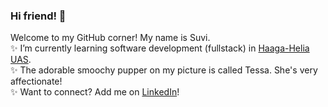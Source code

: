 ### Hi friend! :slightly_smiling_face:  
Welcome to my GitHub corner! My name is Suvi.    
✨ I’m currently learning software development (fullstack) in [Haaga-Helia UAS](https://www.haaga-helia.fi/en).  
✨ The adorable smoochy pupper on my picture is called Tessa. She's very affectionate!  
✨ Want to connect? Add me on [LinkedIn](https://fi.linkedin.com/in/suvi-varjoranta-suvi200)!
